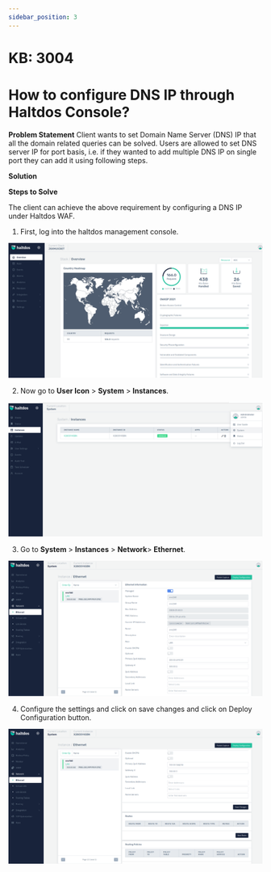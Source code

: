 ```yaml
---
sidebar_position: 3
---
```



# KB: 3004

# How to configure DNS  IP through Haltdos Console?

**Problem Statement**
Client wants to set Domain Name Server (DNS) IP that all the domain related queries can be solved. Users are allowed to set DNS server IP for port basis, i.e. if they wanted to add multiple DNS IP on single port they can add it using following steps.

**Solution**

**Steps to Solve**

The client can achieve the above requirement by configuring a DNS IP under Haltdos WAF.  

1. First, log into the haltdos management console.

![dns](/img/platform/kb/overview_kb_3004_1.png)

2. Now go to **User Icon** > **System** > **Instances**.

![dns](/img/platform/kb/instances_kb_3004_2.png)

3. Go to **System** > **Instances** > **Network**> **Ethernet**.

![dns](/img/platform/kb/ethernet_kb_3004_3.png)  

4. Configure the settings and click on save changes and click on Deploy Configuration button.

![dns](/img/platform/kb/deploy_config_kb_3004_4.png)


